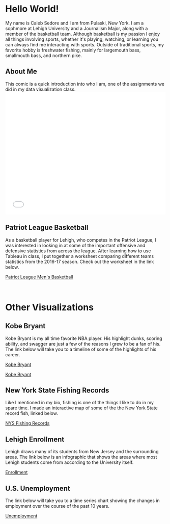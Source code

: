 <h1> Hello World!</h1>
<p1> My name is Caleb Sedore and I am from Pulaski, New York. I am a sophmore at Lehigh University and a Journalism Major, along with a member of the basketball team. Although basketball is my passion I enjoy all things involving sports, whether it's playing, watching, or learning you can always find me interacting with sports. Outside of traditional sports, my favorite hobby is freshwater fishing, mainly for largemouth bass, smallmouth bass, and northern pike.
<br>
<h2>About Me</h2>
<p1> This comic is a quick introduction into who I am, one of the assignments we did in my data visualization class.
<iframe src="//www.pixton.com/embed/f9mcst86" frameborder="0" width="100%" height="384" allowfullscreen></iframe>
<br>
<h2> Patriot League Basketball</h2>
<p1>As a basketball player for Lehigh, who competes in the Patriot League, I was interested in looking in at some of the important offensive and defensive statistics from across the league. After learning how to use Tableau in class, I put together a worksheet comparing different teams statistics from the 2016-17 season. Check out the worksheet in the link below.</p1>

[Patriot League Men's Basketball](https://calebsedore.github.io/basketball.html)

<br>
<h1> Other Visualizations</h1>

<h2> Kobe Bryant</h2>

<p1>Kobe Bryant is my all time favorite NBA player. His highlight dunks, scoring ability, and swagger are just a few of the reasons I grew to be a fan of his. The link below will take you to a timeline of some of the highlights of his career.</p1>

<a href="https://calebsedore.github.io/kobe.html">Kobe Bryant</a>

[Kobe Bryant](https://calebsedore.github.io/kobe.html)

<h2> New York State Fishing Records</h2>

<p1> Like I mentioned in my bio, fishing is one of the things I like to do in my spare time. I made an interactive map of some of the the New York State record fish, linked below.</p1>

[NYS Fishing Records](https://calebsedore.github.io/fish.html)

<h2> Lehigh Enrollment</h2>

<p1> Lehigh draws many of its students from New Jersey and the surrounding areas. The link below is an infographic that shows the areas where most Lehigh students come from according to the University itself. 

[Enrollment](https://calebsedore.github.io/enrollment.html)

<h2> U.S. Unemployment</h2>

<p1> The link below will take you to a time series chart showing the changes in employment over the course of the past 10 years.

[Unemployment](https://calebsedore.github.io/unemployment.html)
